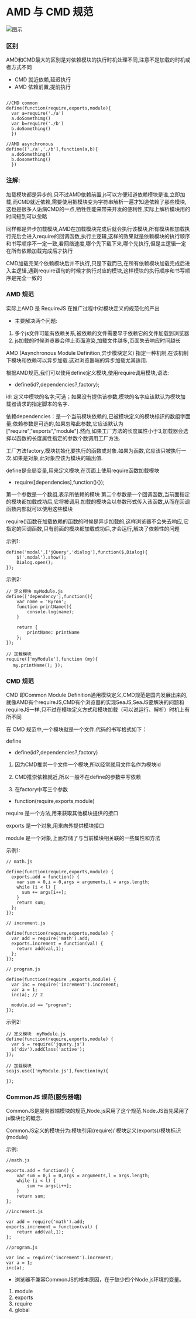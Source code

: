 # AMD 与 CMD 规范

![图示](img/080901.png)

### 区别
AMD和CMD最大的区别是对依赖模块的执行时机处理不同,注意不是加载的时机或者方式不同
- CMD  就近依赖,延迟执行
- AMD  依赖前置,提前执行

```

//CMD common
define(function(require,exports,module){
  var a=require('./a')
  a.doSomethimg()
  var b=require('./b')
  b.doSomething()
  })

//AMD asynchronous
define(['./a','./b'],function(a,b){
  a.doSomething()
  b.dosomething()
  })

```
### 注解:

加载模块都是异步的,只不过AMD依赖前置,js可以方便知道依赖模块是谁,立即加载,而CMD就近依赖,需要使用把模块变为字符串解析一遍才知道依赖了那些模块,这也是很多人诟病CMD的一点,牺牲性能来带来开发的便利性,实际上解析模块用的时间短到可以忽略

同样都是异步加载模块,AMD在加载模块完成后就会执行该模块,所有模块都加载执行完后会进入require的回调函数,执行主逻辑,这样的效果就是依赖模块的执行顺序和书写顺序不一定一致,看网络速度,哪个先下载下来,哪个先执行,但是主逻辑一定在所有依赖加载完成后才执行

CMD加载完某个依赖模块后并不执行,只是下载而已,在所有依赖模块加载完成后进入主逻辑,遇到require语句的时候才执行对应的模块,这样模块的执行顺序和书写顺序是完全一致的


### AMD 规范

实际上AMD 是 RequireJS 在推广过程中对模块定义的规范化的产出

- 主要解决两个问题:

1. 多个js文件可能有依赖关系,被依赖的文件需要早于依赖它的文件加载到浏览器
2. js加载的时候浏览器会停止页面渲染,加载文件越多,页面失去响应时间越长

AMD (Asynchronous Module Definition,异步模块定义) 指定一种机制,在该机制下模块和依赖可以异步加载.这对浏览器端的异步加载尤其适用.

根据AMD规范,我们可以使用define定义模块,使用require调用模块,语法:

- define(id?,dependencies?,factory);

id: 定义中模块的名字;可选；如果没有提供该参数,模块的名字应该默认为模块加载器请求的指定脚本的名字.

依赖dependencies：是一个当前模块依赖的,已被模块定义的模块标识的数组字面量;依赖参数是可选的,如果忽略此参数,它应该默认为["require","exports","module"].然而,如果工厂方法的长度属性小于3,加载器会选择以函数的长度属性指定的参数个数调用工厂方法.

工厂方法factory,模块初始化要执行的函数或对象.如果为函数,它应该只被执行一次.如果是对象,此对象应该为模块的输出值.

define是全局变量,用来定义模块,在页面上使用require函数加载模块

- require([dependencies],function(){});

第一个参数是一个数组,表示所依赖的模块
第二个参数是一个回调函数,当前面指定的模块都加载成功后,它将被调用.加载的模块会以参数形式传入该函数,从而在回调函数内部就可以使用这些模块

require()函数在加载依赖的函数的时候是异步加载的,这样浏览器不会失去响应,它指定的回调函数,只有前面的模块都加载成功后,才会运行,解决了依赖性的问题

示例1:

```
define('modal',['jQuery','dialog'],function($,Dialog){
    $('.modal').show();
    Dialog.open();
});
```

示例2:

```
// 定义模块 myModule.js
define(['dependency'],function(){
    var name = 'Byron';
    function printName(){
        console.log(name);
    }

    return {
        printName: printName
    };
});
```

```
// 加载模块
require(['myModule'],function (my){
　 my.printName(); });
```

### CMD 规范

CMD 即Common Module Definition通用模块定义,CMD规范是国内发展出来的,就像AMD有个requireJS,CMD有个浏览器的实现SeaJS,SeaJS要解决的问题和requireJS一样,只不过在模块定义方式和模块加载（可以说运行、解析）时机上有所不同

在 CMD 规范中,一个模块就是一个文件.代码的书写格式如下：

define

- define(id?,dependencies?,factory)

1. 因为CMD推崇一个文件一个模块,所以经常就用文件名作为模块id

2. CMD推崇依赖就近,所以一般不在define的参数中写依赖

3. 在factory中写三个参数

- function(require,exports,module)


require 是一个方法,用来获取其他模块提供的接口

exports 是一个对象,用来向外提供模块接口

module 是一个对象,上面存储了与当前模块相关联的一些属性和方法

示例1:

```
// math.js

define(function(require,exports,module) {
  exports.add = function() {
    var sum = 0,i = 0,args = arguments,l = args.length;
    while (i < l) {
      sum += args[i++];
    }
    return sum;
  };
});
```

```
// increment.js

define(function(require,exports,module) {
  var add = require('math').add;
  exports.increment = function(val) {
    return add(val,1);
  };
});
```

```
// program.js

define(function(require ,exports,module) {
  var inc = require('increment').increment;
  var a = 1;
  inc(a); // 2

  module.id == "program";
});
```

示例2:

```
// 定义模块  myModule.js
define(function(require,exports,module) {
  var $ = require('jquery.js')
  $('div').addClass('active');
});
```

```
// 加载模块
seajs.use(['myModule.js'],function(my){

});
```

### CommonJS 规范(服务器端)

CommonJS是服务器端模块的规范,Node.js采用了这个规范.Node.JS首先采用了js模块化的概念.

CommonJS定义的模块分为:模块引用(require)/ 模块定义(exports)/模块标识(module)



示例:
```
//math.js

exports.add = function() {
    var sum = 0,i = 0,args = arguments,l = args.length;
    while (i < l) {
        sum += args[i++];
    }
    return sum;
};
```
```
//increment.js

var add = require('math').add;
exports.increment = function(val) {
    return add(val,1);
};
```
```
//program.js

var inc = require('increment').increment;
var a = 1;
inc(a); 
```

- 浏览器不兼容CommonJS的根本原因，在于缺少四个Node.js环境的变量。
1. module
2. exports
3. require
4. global
